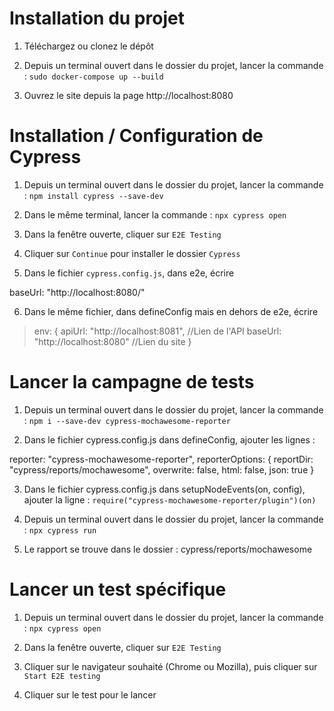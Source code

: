 # Installation du projet
1. Téléchargez ou clonez le dépôt

2. Depuis un terminal ouvert dans le dossier du projet, lancer la commande : `sudo docker-compose up --build`

3. Ouvrez le site depuis la page http://localhost:8080 

# Installation / Configuration de Cypress
1. Depuis un terminal ouvert dans le dossier du projet, lancer la commande : `npm install cypress --save-dev`

2. Dans le même terminal, lancer la commande : `npx cypress open`

3. Dans la fenêtre ouverte, cliquer sur `E2E Testing` 

4. Cliquer sur `Continue` pour installer le dossier `Cypress`

5. Dans le fichier `cypress.config.js`, dans e2e, écrire 

baseUrl: "http://localhost:8080/"

6. Dans le même fichier, dans defineConfig mais en dehors de e2e, écrire

> env: {
> apiUrl: "http://localhost:8081", //Lien de l'API
> baseUrl: "http://localhost:8080" //Lien du site
> }

# Lancer la campagne de tests

1. Depuis un terminal ouvert dans le dossier du projet, lancer la commande : `npm i --save-dev cypress-mochawesome-reporter`

2. Dans le fichier cypress.config.js dans defineConfig, ajouter les lignes : 

reporter: "cypress-mochawesome-reporter",
reporterOptions: {
reportDir: "cypress/reports/mochawesome",
overwrite: false,
html: false,
json: true
}

3. Dans le fichier cypress.config.js dans setupNodeEvents(on, config), ajouter la ligne : `require("cypress-mochawesome-reporter/plugin")(on)`

4. Depuis un terminal ouvert dans le dossier du projet, lancer la commande : `npx cypress run`

5. Le rapport se trouve dans le dossier : cypress/reports/mochawesome

# Lancer un test spécifique

1. Depuis un terminal ouvert dans le dossier du projet, lancer la commande : `npx cypress open`

2. Dans la fenêtre ouverte, cliquer sur `E2E Testing` 

3. Cliquer sur le navigateur souhaité (Chrome ou Mozilla), puis cliquer sur `Start E2E testing`

4. Cliquer sur le test pour le lancer



